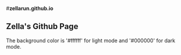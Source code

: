#**zellarun.github.io**
## Zella's Github Page
The background color is '#ffffff' for light mode and '#000000' for dark mode.
